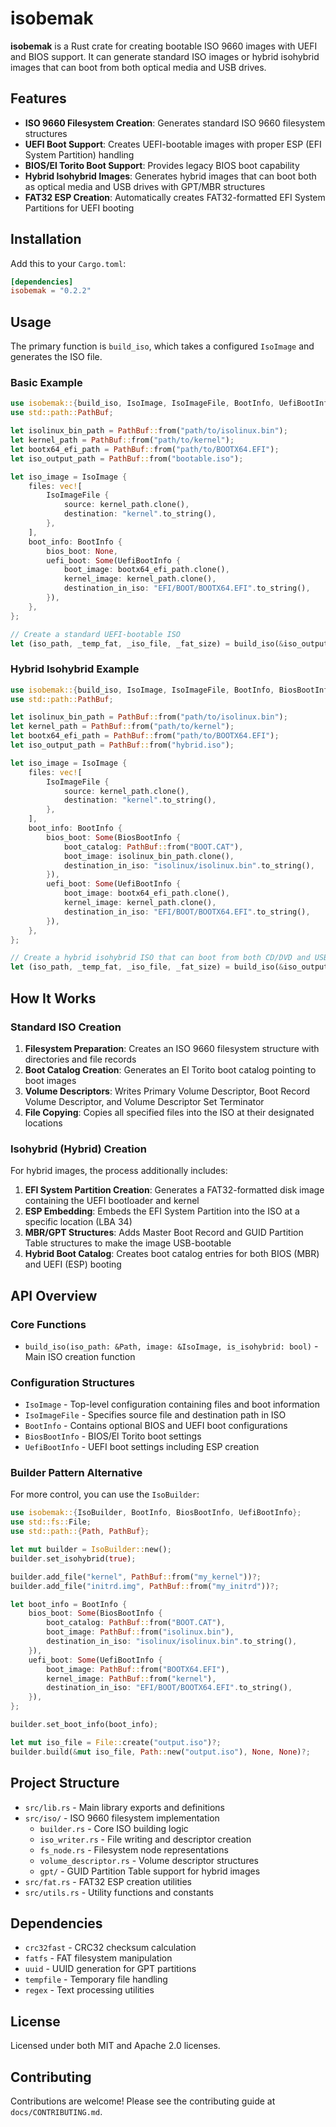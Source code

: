 # isobemak

**isobemak** is a Rust crate for creating bootable ISO 9660 images with UEFI and BIOS support. It can generate standard ISO images or hybrid isohybrid images that can boot from both optical media and USB drives.

## Features

- **ISO 9660 Filesystem Creation**: Generates standard ISO 9660 filesystem structures
- **UEFI Boot Support**: Creates UEFI-bootable images with proper ESP (EFI System Partition) handling
- **BIOS/El Torito Boot Support**: Provides legacy BIOS boot capability
- **Hybrid Isohybrid Images**: Generates hybrid images that can boot both as optical media and USB drives with GPT/MBR structures
- **FAT32 ESP Creation**: Automatically creates FAT32-formatted EFI System Partitions for UEFI booting

## Installation

Add this to your `Cargo.toml`:

```toml
[dependencies]
isobemak = "0.2.2"
```

## Usage

The primary function is `build_iso`, which takes a configured `IsoImage` and generates the ISO file.

### Basic Example

```rust
use isobemak::{build_iso, IsoImage, IsoImageFile, BootInfo, UefiBootInfo};
use std::path::PathBuf;

let isolinux_bin_path = PathBuf::from("path/to/isolinux.bin");
let kernel_path = PathBuf::from("path/to/kernel");
let bootx64_efi_path = PathBuf::from("path/to/BOOTX64.EFI");
let iso_output_path = PathBuf::from("bootable.iso");

let iso_image = IsoImage {
    files: vec![
        IsoImageFile {
            source: kernel_path.clone(),
            destination: "kernel".to_string(),
        },
    ],
    boot_info: BootInfo {
        bios_boot: None,
        uefi_boot: Some(UefiBootInfo {
            boot_image: bootx64_efi_path.clone(),
            kernel_image: kernel_path.clone(),
            destination_in_iso: "EFI/BOOT/BOOTX64.EFI".to_string(),
        }),
    },
};

// Create a standard UEFI-bootable ISO
let (iso_path, _temp_fat, _iso_file, _fat_size) = build_iso(&iso_output_path, &iso_image, false)?;
```

### Hybrid Isohybrid Example

```rust
use isobemak::{build_iso, IsoImage, IsoImageFile, BootInfo, BiosBootInfo, UefiBootInfo};
use std::path::PathBuf;

let isolinux_bin_path = PathBuf::from("path/to/isolinux.bin");
let kernel_path = PathBuf::from("path/to/kernel");
let bootx64_efi_path = PathBuf::from("path/to/BOOTX64.EFI");
let iso_output_path = PathBuf::from("hybrid.iso");

let iso_image = IsoImage {
    files: vec![
        IsoImageFile {
            source: kernel_path.clone(),
            destination: "kernel".to_string(),
        },
    ],
    boot_info: BootInfo {
        bios_boot: Some(BiosBootInfo {
            boot_catalog: PathBuf::from("BOOT.CAT"),
            boot_image: isolinux_bin_path.clone(),
            destination_in_iso: "isolinux/isolinux.bin".to_string(),
        }),
        uefi_boot: Some(UefiBootInfo {
            boot_image: bootx64_efi_path.clone(),
            kernel_image: kernel_path.clone(),
            destination_in_iso: "EFI/BOOT/BOOTX64.EFI".to_string(),
        }),
    },
};

// Create a hybrid isohybrid ISO that can boot from both CD/DVD and USB
let (iso_path, _temp_fat, _iso_file, _fat_size) = build_iso(&iso_output_path, &iso_image, true)?;
```

## How It Works

### Standard ISO Creation

1. **Filesystem Preparation**: Creates an ISO 9660 filesystem structure with directories and file records
2. **Boot Catalog Creation**: Generates an El Torito boot catalog pointing to boot images
3. **Volume Descriptors**: Writes Primary Volume Descriptor, Boot Record Volume Descriptor, and Volume Descriptor Set Terminator
4. **File Copying**: Copies all specified files into the ISO at their designated locations

### Isohybrid (Hybrid) Creation

For hybrid images, the process additionally includes:

1. **EFI System Partition Creation**: Generates a FAT32-formatted disk image containing the UEFI bootloader and kernel
2. **ESP Embedding**: Embeds the EFI System Partition into the ISO at a specific location (LBA 34)
3. **MBR/GPT Structures**: Adds Master Boot Record and GUID Partition Table structures to make the image USB-bootable
4. **Hybrid Boot Catalog**: Creates boot catalog entries for both BIOS (MBR) and UEFI (ESP) booting

## API Overview

### Core Functions

- `build_iso(iso_path: &Path, image: &IsoImage, is_isohybrid: bool)` - Main ISO creation function

### Configuration Structures

- `IsoImage` - Top-level configuration containing files and boot information
- `IsoImageFile` - Specifies source file and destination path in ISO
- `BootInfo` - Contains optional BIOS and UEFI boot configurations
- `BiosBootInfo` - BIOS/El Torito boot settings
- `UefiBootInfo` - UEFI boot settings including ESP creation

### Builder Pattern Alternative

For more control, you can use the `IsoBuilder`:

```rust
use isobemak::{IsoBuilder, BootInfo, BiosBootInfo, UefiBootInfo};
use std::fs::File;
use std::path::{Path, PathBuf};

let mut builder = IsoBuilder::new();
builder.set_isohybrid(true);

builder.add_file("kernel", PathBuf::from("my_kernel"))?;
builder.add_file("initrd.img", PathBuf::from("my_initrd"))?;

let boot_info = BootInfo {
    bios_boot: Some(BiosBootInfo {
        boot_catalog: PathBuf::from("BOOT.CAT"),
        boot_image: PathBuf::from("isolinux.bin"),
        destination_in_iso: "isolinux/isolinux.bin".to_string(),
    }),
    uefi_boot: Some(UefiBootInfo {
        boot_image: PathBuf::from("BOOTX64.EFI"),
        kernel_image: PathBuf::from("kernel"),
        destination_in_iso: "EFI/BOOT/BOOTX64.EFI".to_string(),
    }),
};

builder.set_boot_info(boot_info);

let mut iso_file = File::create("output.iso")?;
builder.build(&mut iso_file, Path::new("output.iso"), None, None)?;
```

## Project Structure

- `src/lib.rs` - Main library exports and definitions
- `src/iso/` - ISO 9660 filesystem implementation
  - `builder.rs` - Core ISO building logic
  - `iso_writer.rs` - File writing and descriptor creation
  - `fs_node.rs` - Filesystem node representations
  - `volume_descriptor.rs` - Volume descriptor structures
  - `gpt/` - GUID Partition Table support for hybrid images
- `src/fat.rs` - FAT32 ESP creation utilities
- `src/utils.rs` - Utility functions and constants

## Dependencies

- `crc32fast` - CRC32 checksum calculation
- `fatfs` - FAT filesystem manipulation
- `uuid` - UUID generation for GPT partitions
- `tempfile` - Temporary file handling
- `regex` - Text processing utilities

## License

Licensed under both MIT and Apache 2.0 licenses.

## Contributing

Contributions are welcome! Please see the contributing guide at `docs/CONTRIBUTING.md`.
